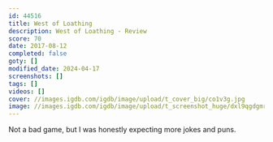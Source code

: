 ```yaml
---
id: 44516
title: West of Loathing
description: West of Loathing - Review
score: 70
date: 2017-08-12
completed: false
goty: []
modified_date: 2024-04-17
screenshots: []
tags: []
videos: []
cover: //images.igdb.com/igdb/image/upload/t_cover_big/co1v3g.jpg
image: //images.igdb.com/igdb/image/upload/t_screenshot_huge/dxl9qgdgmrmzbpr16ecj.jpg
---
```

Not a bad game, but I was honestly expecting more jokes and puns.